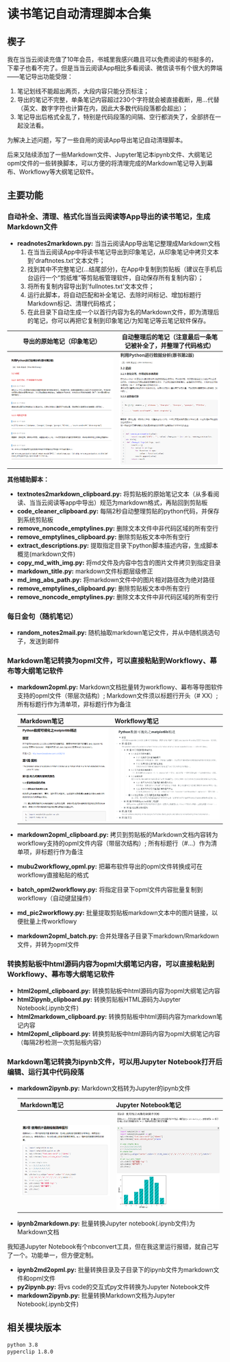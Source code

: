 # 读书笔记自动清理脚本合集

## 楔子

我在当当云阅读充值了10年会员，书城里我感兴趣且可以免费阅读的书挺多的，下辈子也看不完了。但是当当云阅读App相比多看阅读、微信读书有个很大的弊端——笔记导出功能受限：

1. 笔记划线不能超出两页，大段内容只能分页标注；
2. 导出的笔记不完整，单条笔记内容超过230个字符就会被直接截断，用...代替（英文、数字字符也计算在内，因此大多数代码段落都会超出）；
3. 笔记导出后格式全乱了，特别是代码段落的间隔、空行都消失了，全部挤在一起没法看。

为解决上述问题，写了一些自用的阅读App导出笔记自动清理脚本。

后来又陆续添加了一些Markdown文件、Jupyter笔记本ipynb文件、大纲笔记opml文件的一些转换脚本，可以方便的将清理完成的Markdown笔记导入到幕布、Workflowy等大纲笔记软件。



## 主要功能

### 自动补全、清理、格式化当当云阅读等App导出的读书笔记，生成Markdown文件

- **readnotes2markdown.py:** 当当云阅读App导出笔记整理成Markdown文档
  1. 在当当云阅读App中将读书笔记导出到印象笔记，从印象笔记中拷贝文本到'draftnotes.txt'文本文件；
  2. 找到其中不完整笔记(...结尾部分)，在App中复制到剪贴板（建议在手机后台运行一个“剪纸堆”等剪贴板管理软件，自动保存所有复制内容）；
  3. 将所有复制内容导出到'fullnotes.txt'文本文件；
  4. 运行此脚本，将自动匹配和补全笔记、去除时间标记、增加标题行Markdown标记、清理代码格式；
  5. 在此目录下自动生成一个以首行内容为名的Markdown文件，即为清理后的笔记，你可以再把它复制到印象笔记/为知笔记等云笔记软件保存。

| 导出的原始笔记（印象笔记）                                   | 自动整理后的笔记（注意最后一条笔记被补全了，并整理了代码格式） |
| ------------------------------------------------------------ | ------------------------------------------------------------ |
| ![image-20201017144618192](./image/image-20201017144618192.png) | ![image-20201017144643974](./image/image-20201017144643974.png) |



**其他辅助脚本：**

- **textnotes2markdown_clipboard.py:** 将剪贴板的原始笔记文本（从多看阅读、当当云阅读等app中导出）规范为markdown格式，再贴回到剪贴板
- **code_cleaner_clipboard.py:** 每隔2秒自动整理剪贴的python代码，并保存到系统剪贴板
- **remove_noncode_emptylines.py:** 删除文本文件中非代码区域的所有空行
- **remove_emptylines_clipboard.py:** 删除剪贴板文本中所有空行
- **extract_descriptions.py:** 提取指定目录下python脚本描述内容，生成脚本概览(markdown文件)
- **copy_md_with_img.py:** 将md文件及内容中包含的图片文件拷贝到指定目录
- **markdown_title.py:** markdown文件标题层级修正
- **md_img_abs_path.py:** 将markdown文件中的图片相对路径改为绝对路径
- **remove_emptylines_clipboard.py:** 删除剪贴板文本中所有空行
- **remove_noncode_emptylines.py:** 删除文本文件中非代码区域的所有空行



### 每日金句（随机笔记）

- **random_notes2mail.py:** 随机抽取markdown笔记文件，并从中随机挑选句子，发送到邮件



### Markdown笔记转换为opml文件，可以直接粘贴到Workflowy、幕布等大纲笔记软件

- **markdown2opml.py:** Markdown文档批量转为workflowy、幕布等导图软件支持的opml文件（带层次结构）; Markdown文件须以标题行开头（# XX）; 所有标题行作为清单项，非标题行作为备注

  | Markdown笔记                                                 | Workflowy笔记                                                |
  | ------------------------------------------------------------ | ------------------------------------------------------------ |
  | ![image-20201017145348778](./image/image-20201017145348778.png) | ![image-20201017145443566](./image/image-20201017145443566.png) |


- **markdown2opml_clipboard.py:** 拷贝到剪贴板的Markdown文档内容转为workflowy支持的opml文件内容（带层次结构）; 所有标题行（#...）作为清单项，非标题行作为备注
- **mubu2workflowy_opml.py:** 把幕布软件导出的opml文件转换成可在workflowy直接粘贴的格式

- **batch_opml2workflowy.py:** 将指定目录下opml文件内容批量复制到workflowy（自动键鼠操作）
- **md_pic2workflowy.py:** 批量提取剪贴板markdown文本中的图片链接，以便批量上传workflowy
- **markdown2opml_batch.py:** 合并处理各子目录下markdown/Rmarkdown文件，并转为opml文件




### 转换剪贴板中html源码内容为opml大纲笔记内容，可以直接粘贴到Workflowy、幕布等大纲笔记软件
- **html2opml_clipboard.py:** 转换剪贴板中html源码内容为opml大纲笔记内容
- **html2ipynb_clipboard.py:** 转换剪贴板HTML源码为Jupyter Notebook(.ipynb文件)
- **html2markdown_clipboard.py:** 转换剪贴板中html源码内容为markdown笔记内容
- **html2opml_clipboard.py:** 转换剪贴板中html源码内容为opml大纲笔记内容（每隔2秒检测一次剪贴板内容）




### Markdown笔记转换为ipynb文件，可以用Jupyter Notebook打开后编辑、运行其中代码段落

- **markdown2ipynb.py:** Markdown文档转为Jupyter的ipynb文件

  | Markdown笔记                                                 | Jupyter Notebook笔记                                         |
  | ------------------------------------------------------------ | ------------------------------------------------------------ |
  | ![image-20201017150012700](./image/image-20201017150012700.png) | ![image-20201017150036828](./image/image-20201017150036828.png) |

- **ipynb2markdown.py:** 批量转换Jupyter notebook(.ipynb文件)为Markdown文档

我知道Jupyter Notebook有个nbconvert工具，但在我这里运行报错，就自己写了一个。功能单一，但方便定制。

- **ipynb2md2opml.py:** 批量转换目录及子目录下的ipynb文件为markdown文件和opml文件
- **py2ipynb.py:** 将vs code的交互式py文件转换为Jupyter Notebook文件
- **markdown2ipynb.py:** 批量转换Markdown文档为Jupyter Notebook(.ipynb文件)




## 相关模块版本
```
python 3.8
pyperclip 1.8.0

```